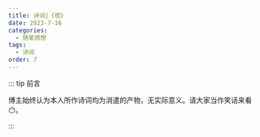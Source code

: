 ```yaml
---
title: 诗词|《夜》
date: 2023-7-16
categories: 
  - 随笔感想
tags: 
  - 诗词
order: 7
---
```


::: tip 前言

 博主始终认为本人所作诗词均为消遣的产物，无实际意义。请大家当作笑话来看😶。

:::

<Poem t="《夜》" :p="['残阳落叶近夜时','晚秋暮色玉兔迟','思人正望辰间月','我忆思人微微事']"/>

